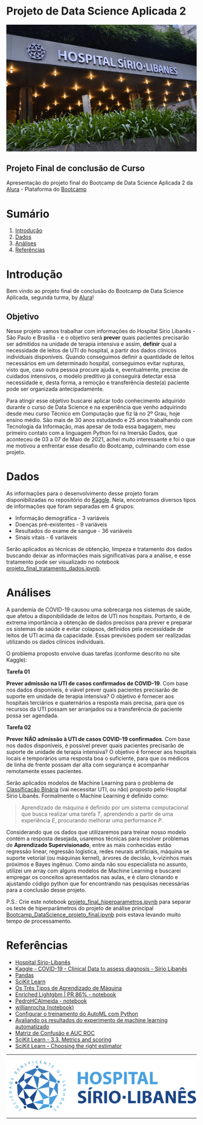 
# Projeto de Data Science Aplicada 2 

<p align="center">
  <img src=".\img\hospitalsiriolibanes-imagem1.jpg"/>
</p>

## Projeto Final de conclusão de Curso
Apresentação do projeto final do Bootcamp de Data Science Aplicada 2 da [Alura](https://www.alura.com.br) - Plataforma do [Bootcamp](https://bootcamps.alura.com.br/acesso-a-plataforma)


# Sumário
1. [Introdução](#intro)
2. [Dados](#dados)
3. [Análises](#analise)
4. [Referências](#referencia)


<a name="intro"></a>
# Introdução

Bem vindo ao projeto final de conclusão do Bootcamp de Data Science Aplicada, segunda turma, by [Alura](http://www.alura.com.br)!

## Objetivo
Nesse projeto vamos trabalhar com informações do Hospital Sírio Libanês - São Paulo e Brasília - e o objetivo será **prever** quais pacientes precisarão ser admitidos na unidade de terapia intensiva e assim, **definir** qual a necessidade de leitos de UTI do hospital, a partir dos dados clínicos individuais disponíveis. Quando conseguimos definir a quantidade de leitos necessários em um determinado hospital, conseguimos evitar rupturas, visto que, caso outra pessoa procure ajuda e, eventualmente, precise de cuidados intensivos, o modelo preditivo já conseguirá detectar essa necessidade e, desta forma, a remoção e transferência deste(a) paciente pode ser organizada antecipadamente.

Para atingir esse objetivo buscarei aplicar todo conhecimento adquirido durante o curso de Data Science e na experiência que venho adquirindo desde meu curso Técnico em Computação que fiz lá no 2º Grau, hoje ensino médio. São mais de 30 anos estudando e 25 anos trabalhando com Tecnologia da Informação, mas apesar de toda essa bagagem, meu primeiro contato com a linguagem Python foi na Imersão Dados, que aconteceu de 03 a 07 de Maio de 2021, achei muito interessante e foi o que me motivou a enfrentar esse desafio do Bootcamp, culminando com esse projeto.


<a name="dados"></a>
# Dados

As informações para o desenvolvimento desse projeto foram disponibilizadas no repositório do [Kaggle](https://www.kaggle.com/S%C3%ADrio-Libanes/covid19). Nela, encontramos diversos tipos de informações que foram separadas em 4 grupos:

* Informação demográfica - 3 variáveis
* Doenças pré-existentes - 9 variáveis
* Resultados do exame de sangue - 36 variáveis
* Sinais vitais - 6 variáveis

Serão aplicados as técnicas de obtenção, limpeza e tratamento dos dados buscando deixar as informações mais significativas para a análise, e esse tratamento pode ser visualizado no notebook [projeto_final_tratamento_dados.ipynb](https://github.com/hc0rd31r0/Bootcamp_Data_Science/blob/main/projeto-final/projeto_final_tratamento_dados.ipynb).


<a name="analise"></a>
# Análises

A pandemia de COVID-19 causou uma sobrecarga nos sistemas de saúde, que afetou a disponibilidade de leitos de UTI nos hospitais. Portanto, é de extrema importância a obtenção de dados precisos para prever e preparar os sistemas de saúde e evitar colapsos, definidos pela necessidade de leitos de UTI acima da capacidade. Essas previsões podem ser realizadas utilizando os dados clínicos individuais.

O problema proposto envolve duas tarefas (conforme descrito no site Kaggle):

**Tarefa 01**

**Prever admissão na UTI de casos confirmados de COVID-19**. Com base nos dados disponíveis, é viável prever quais pacientes precisarão de suporte em unidade de terapia intensiva? O objetivo é fornecer aos hospitais terciários e quaternários a resposta mais precisa, para que os recursos da UTI possam ser arranjados ou a transferência do paciente possa ser agendada.

**Tarefa 02**

**Prever NÃO admissão à UTI de casos COVID-19 confirmados**. Com base nos dados disponíveis, é possível prever quais pacientes precisarão de suporte de unidade de terapia intensiva? O objetivo é fornecer aos hospitais locais e temporários uma resposta boa o suficiente, para que os médicos de linha de frente possam dar alta com segurança e acompanhar remotamente esses pacientes. 


Serão aplicados modelos de Machine Learning para o problema de <u>Classificação Binária</u> (vai necessitar UTI, ou não) proposto pelo Hospital Sírio Libanês.
Formalmente o Machine Learning é definido como:

>Aprendizado de máquina é definido por um sistema computacional que busca realizar uma tarefa $T$, aprendendo a partir de uma experiência $E$, procurando melhorar uma performance $P$.

Considerando que os dados que utilizaremos para treinar nosso modelo contém a resposta desejada, usaremos técnicas para resolver problemas de **Aprendizado Supervisionado**, entre as mais conhecidas estão regressão linear, regressão logística, redes neurais artificiais, máquina se suporte vetorial (ou máquinas kernel), árvores de decisão, k-vizinhos mais próximos e Bayes ingênuo. Como ainda não sou especialista no assunto, utilizei um array com alguns modelos de Machine Learning e buscarei empregar os conceitos apresentados nas aulas, e é claro clonando e ajustando código python que for encontrando nas pesquisas necessárias para a conclusão desse projeto.

P.S.: Crie este notebook [projeto_final_hiperparametros.ipynb](https://github.com/hc0rd31r0/Bootcamp_Data_Science/blob/main/projeto-final/projeto_final_hiperparametros.ipynb) para separar os teste de hiperparâmetros do projeto de análise principal [Bootcamp_DataScience_projeto_final.ipynb](https://github.com/hc0rd31r0/Bootcamp_Data_Science/blob/main/projeto-final/Bootcamp_DataScience_projeto_final.ipynb) pois estava levando muito tempo de processamento.


<a name="referencia"></a>
# Referências

* [Hospital Sírio-Libanês](https://www.hospitalsiriolibanes.org.br/Paginas/nova-home.aspx)
* [Kaggle - COVID-19 - Clinical Data to assess diagnosis - Sírio Libanês](https://www.kaggle.com/S%C3%ADrio-Libanes/covid19)
* [Pandas](https://pandas.pydata.org/pandas-docs/stable/index.html)
* [SciKit Learn](https://scikit-learn.org/stable/modules/classes.html#module-sklearn.linear_model)
* [Os Três Tipos de Aprendizado de Máquina](https://lamfo-unb.github.io/2017/07/27/tres-tipos-am/)
* [Enriched Lightgbm | PR 86% - notebook](https://www.kaggle.com/andrewmvd/enriched-lightgbm-pr-86-auc-92-68)
* [PedroHCAlmeida - notebook](https://github.com/PedroHCAlmeida/Bootcamp_alura/blob/main/Modulo_4/Aulas/Aulas.ipynb)
* [willianrocha (notebook)](https://github.com/willianrocha/COVID-19_clinical_data_assess_diagnosis/blob/main/notebooks/ML.ipynb)
* [Configurar o treinamento do AutoML com Python](https://docs.microsoft.com/pt-br/azure/machine-learning/how-to-configure-auto-train)
* [Avaliando os resultados do experimento de machine learning automatizado](https://docs.microsoft.com/pt-br/azure/machine-learning/how-to-understand-automated-ml)
* [Matriz de Confusão e AUC ROC](https://medium.com/data-hackers/matriz-de-confus%C3%A3o-e-auc-roc-f7e446dca107)
* [SciKit Learn - 3.3. Metrics and scoring](https://scikit-learn.org/stable/modules/model_evaluation.html#scoring-parameter)
* [SciKit Learn - Choosing the right estimator](https://scikit-learn.org/stable/tutorial/machine_learning_map/index.html)


----

<p align="center">
  <img src=".\img\hospitalsiriolibanes-logo3.png"/>
</p>

----